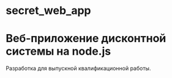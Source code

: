 # secret_web_app 
# Веб-приложение дисконтной системы на node.js

Разработка для выпускной квалификационной работы.
